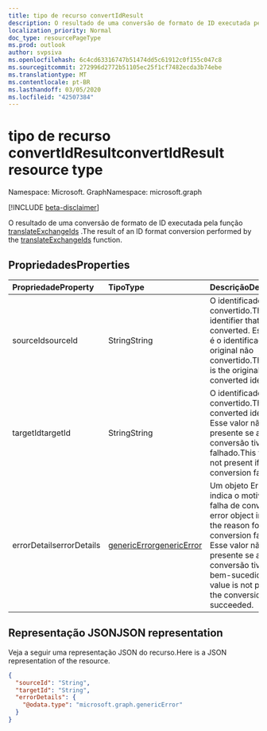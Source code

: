 ```yaml
---
title: tipo de recurso convertIdResult
description: O resultado de uma conversão de formato de ID executada pela função translateExchangeIds.
localization_priority: Normal
doc_type: resourcePageType
ms.prod: outlook
author: svpsiva
ms.openlocfilehash: 6c4cd63316747b51474dd5c61912c0f155c047c8
ms.sourcegitcommit: 272996d2772b51105ec25f1cf7482ecda3b74ebe
ms.translationtype: MT
ms.contentlocale: pt-BR
ms.lasthandoff: 03/05/2020
ms.locfileid: "42507384"
---
```

# <a name="convertidresult-resource-type"></a><span data-ttu-id="c9544-103">tipo de recurso convertIdResult</span><span class="sxs-lookup"><span data-stu-id="c9544-103">convertIdResult resource type</span></span>

<span data-ttu-id="c9544-104">Namespace: Microsoft. Graph</span><span class="sxs-lookup"><span data-stu-id="c9544-104">Namespace: microsoft.graph</span></span>

[!INCLUDE [beta-disclaimer](../../includes/beta-disclaimer.md)]

<span data-ttu-id="c9544-105">O resultado de uma conversão de formato de ID executada pela função [translateExchangeIds](../api/user-translateexchangeids.md) .</span><span class="sxs-lookup"><span data-stu-id="c9544-105">The result of an ID format conversion performed by the [translateExchangeIds](../api/user-translateexchangeids.md) function.</span></span>

## <a name="properties"></a><span data-ttu-id="c9544-106">Propriedades</span><span class="sxs-lookup"><span data-stu-id="c9544-106">Properties</span></span>

| <span data-ttu-id="c9544-107">Propriedade</span><span class="sxs-lookup"><span data-stu-id="c9544-107">Property</span></span> | <span data-ttu-id="c9544-108">Tipo</span><span class="sxs-lookup"><span data-stu-id="c9544-108">Type</span></span> | <span data-ttu-id="c9544-109">Descrição</span><span class="sxs-lookup"><span data-stu-id="c9544-109">Description</span></span> |
|:---------|:-----|:------------|
| <span data-ttu-id="c9544-110">sourceId</span><span class="sxs-lookup"><span data-stu-id="c9544-110">sourceId</span></span> | <span data-ttu-id="c9544-111">String</span><span class="sxs-lookup"><span data-stu-id="c9544-111">String</span></span> | <span data-ttu-id="c9544-112">O identificador que foi convertido.</span><span class="sxs-lookup"><span data-stu-id="c9544-112">The identifier that was converted.</span></span> <span data-ttu-id="c9544-113">Esse valor é o identificador original não convertido.</span><span class="sxs-lookup"><span data-stu-id="c9544-113">This value is the original, un-converted identifier.</span></span> |
| <span data-ttu-id="c9544-114">targetId</span><span class="sxs-lookup"><span data-stu-id="c9544-114">targetId</span></span> | <span data-ttu-id="c9544-115">String</span><span class="sxs-lookup"><span data-stu-id="c9544-115">String</span></span> | <span data-ttu-id="c9544-116">O identificador convertido.</span><span class="sxs-lookup"><span data-stu-id="c9544-116">The converted identifier.</span></span> <span data-ttu-id="c9544-117">Esse valor não estará presente se a conversão tiver falhado.</span><span class="sxs-lookup"><span data-stu-id="c9544-117">This value is not present if the conversion failed.</span></span> |
| <span data-ttu-id="c9544-118">errorDetails</span><span class="sxs-lookup"><span data-stu-id="c9544-118">errorDetails</span></span> | [<span data-ttu-id="c9544-119">genericError</span><span class="sxs-lookup"><span data-stu-id="c9544-119">genericError</span></span>](genericerror.md) | <span data-ttu-id="c9544-120">Um objeto Error que indica o motivo da falha de conversão.</span><span class="sxs-lookup"><span data-stu-id="c9544-120">An error object indicating the reason for the conversion failure.</span></span> <span data-ttu-id="c9544-121">Esse valor não estará presente se a conversão tiver sido bem-sucedida.</span><span class="sxs-lookup"><span data-stu-id="c9544-121">This value is not present if the conversion succeeded.</span></span> |

## <a name="json-representation"></a><span data-ttu-id="c9544-122">Representação JSON</span><span class="sxs-lookup"><span data-stu-id="c9544-122">JSON representation</span></span>

<span data-ttu-id="c9544-123">Veja a seguir uma representação JSON do recurso.</span><span class="sxs-lookup"><span data-stu-id="c9544-123">Here is a JSON representation of the resource.</span></span>

<!-- {
  "blockType": "resource",
  "optionalProperties": [
    "targetId",
    "errorDetails"
  ],
  "@odata.type": "microsoft.graph.convertIdResult"
}-->

```json
{
  "sourceId": "String",
  "targetId": "String",
  "errorDetails": {
    "@odata.type": "microsoft.graph.genericError"
  }
}
```
